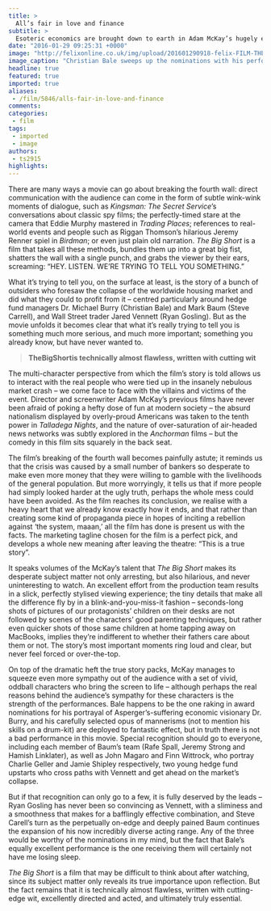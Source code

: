 ```yaml
---
title: >
  All’s fair in love and finance
subtitle: >
  Esoteric economics are brought down to earth in Adam McKay’s hugely enjoyable film
date: "2016-01-29 09:25:31 +0000"
image: "http://felixonline.co.uk/img/upload/201601290918-felix-FILM-THE_BIG_SHORT_37882487 (1).JPG"
image_caption: "Christian Bale sweeps up the nominations with his performance as Dr. Michael Burry in The Big Short."
headline: true
featured: true
imported: true
aliases:
 - /film/5846/alls-fair-in-love-and-finance
comments:
categories:
 - film
tags:
 - imported
 - image
authors:
 - ts2915
highlights:
---
```


There are many ways a movie can go about breaking the fourth wall: direct communication with the audience can come in the form of subtle wink-wink moments of dialogue, such as _Kingsman: The Secret Service_’s conversations about classic spy films; the perfectly-timed stare at the camera that Eddie Murphy mastered in _Trading Places_; references to real-world events and people such as Riggan Thomson’s hilarious Jeremy Renner spiel in _Birdman_; or even just plain old narration. _The Big Short_ is a film that takes all these methods, bundles them up into a great big fist, shatters the wall with a single punch, and grabs the viewer by their ears, screaming: “HEY. LISTEN. WE’RE TRYING TO TELL YOU SOMETHING.”

What it’s trying to tell you, on the surface at least, is the story of a bunch of outsiders who foresaw the collapse of the worldwide housing market and did what they could to profit from it – centred particularly around hedge fund managers Dr. Michael Burry (Christian Bale) and Mark Baum (Steve Carrell), and Wall Street trader Jared Vennett (Ryan Gosling). But as the movie unfolds it becomes clear that what it’s really trying to tell you is something much more serious, and much more important; something you already know, but have never wanted to.

> **TheBigShortis technically almost flawless, written with cutting wit**

The multi-character perspective from which the film’s story is told allows us to interact with the real people who were tied up in the insanely nebulous market crash – we come face to face with the villains and victims of the event. Director and screenwriter Adam McKay’s previous films have never been afraid of poking a hefty dose of fun at modern society – the absurd nationalism displayed by overly-proud Americans was taken to the tenth power in _Talladega Nights_, and the nature of over-saturation of air-headed news networks was subtly explored in the _Anchorman_ films – but the comedy in this film sits squarely in the back seat.

The film’s breaking of the fourth wall becomes painfully astute; it reminds us that the crisis was caused by a small number of bankers so desperate to make even more money that they were willing to gamble with the livelihoods of the general population. But more worryingly, it tells us that if more people had simply looked harder at the ugly truth, perhaps the whole mess could have been avoided. As the film reaches its conclusion, we realise with a heavy heart that we already know exactly how it ends, and that rather than creating some kind of propaganda piece in hopes of inciting a rebellion against ‘the system, maaan,’ all the film has done is present us with the facts. The marketing tagline chosen for the film is a perfect pick, and develops a whole new meaning after leaving the theatre: “This is a true story”.

It speaks volumes of the McKay’s talent that _The Big Short_ makes its desperate subject matter not only arresting, but also hilarious, and never uninteresting to watch. An excellent effort from the production team results in a slick, perfectly stylised viewing experience; the tiny details that make all the difference fly by in a blink-and-you-miss-it fashion – seconds-long shots of pictures of our protagonists’ children on their desks are not followed by scenes of the characters’ good parenting techniques, but rather even quicker shots of those same children at home tapping away on MacBooks, implies they’re indifferent to whether their fathers care about them or not. The story’s most important moments ring loud and clear, but never feel forced or over-the-top.

On top of the dramatic heft the true story packs, McKay manages to squeeze even more sympathy out of the audience with a set of vivid, oddball characters who bring the screen to life – although perhaps the real reasons behind the audience’s sympathy for these characters is the strength of the performances. Bale happens to be the one raking in award nominations for his portrayal of Asperger’s-suffering economic visionary Dr. Burry, and his carefully selected opus of mannerisms (not to mention his skills on a drum-kit) are deployed to fantastic effect, but in truth there is not a bad performance in this movie. Special recognition should go to everyone, including each member of Baum’s team (Rafe Spall, Jeremy Strong and Hamish Linklater), as well as John Magaro and Finn Wittrock, who portray Charlie Geller and Jamie Shipley respectively, two young hedge fund upstarts who cross paths with Vennett and get ahead on the market’s collapse.

But if that recognition can only go to a few, it is fully deserved by the leads – Ryan Gosling has never been so convincing as Vennett, with a sliminess and a smoothness that makes for a bafflingly effective combination, and Steve Carell’s turn as the perpetually on-edge and deeply pained Baum continues the expansion of his now incredibly diverse acting range. Any of the three would be worthy of the nominations in my mind, but the fact that Bale’s equally excellent performance is the one receiving them will certainly not have me losing sleep.

_The Big Short_ is a film that may be difficult to think about after watching, since its subject matter only reveals its true importance upon reflection. But the fact remains that it is technically almost flawless, written with cutting-edge wit, excellently directed and acted, and ultimately truly essential.
